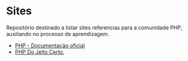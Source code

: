 # Sites

Repositório destinado a listar sites referencias para a comunidade PHP, auxiliando no processo de aprendizagem.

- [PHP - Documentação oficial](http://php.net/)
- [PHP Do Jeito Certo.](http://br.phptherightway.com/)